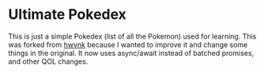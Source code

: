 # Ultimate Pokedex

This is just a simple Pokedex (list of all the Pokemon) used for learning. 
This was forked from <a href="https://github.com/hwvnk">hwvnk</a> because I wanted to improve it and change some
things in the original. It now uses async/await instead of batched promises, and other QOL changes.